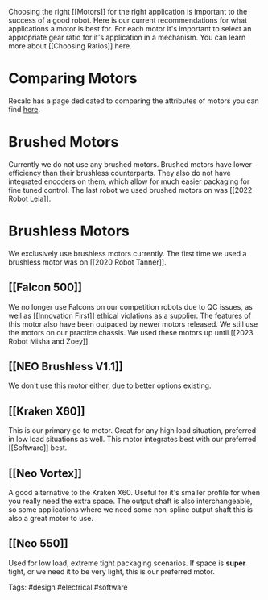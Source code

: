 Choosing the right [[Motors]] for the right application is important to the success of a good robot. Here is our current recommendations for what applications a motor is best for. For each motor it's important to select an appropriate gear ratio for it's application in a mechanism. You can learn more about [[Choosing Ratios]] here.

# Comparing Motors

Recalc has a page dedicated to comparing the attributes of motors you can find [here](https://www.reca.lc/motors).

# Brushed Motors

Currently we do not use any brushed motors. Brushed motors have lower efficiency than their brushless counterparts. They also do not have integrated encoders on them, which allow for much easier packaging for fine tuned control. The last robot we used brushed motors on was [[2022 Robot Leia]].

# Brushless Motors

We exclusively use brushless motors currently. The first time we used a brushless motor was on [[2020 Robot Tanner]].

## [[Falcon 500]]

We no longer use Falcons on our competition robots due to QC issues, as well as [[Innovation First]] ethical violations as a supplier.  The features of this motor also have been outpaced by newer motors released. We still use the motors on our practice chassis. We used these motors up until [[2023 Robot Misha and Zoey]].

## [[NEO Brushless V1.1]]

We don't use this motor either, due to better options existing.

## [[Kraken X60]]

This is our primary go to motor. Great for any high load situation, preferred in low load situations as well. This motor integrates best with our preferred [[Software]] best.

## [[Neo Vortex]]

A good alternative to the Kraken X60. Useful for it's smaller profile for when you really need the extra space. The output shaft is also interchangeable, so some applications where we need some non-spline output shaft this is also a great motor to use.

## [[Neo 550]]

Used for low load, extreme tight packaging scenarios. If space is **super** tight,  or we need it to be very light, this is our preferred motor.

Tags: #design #electrical #software